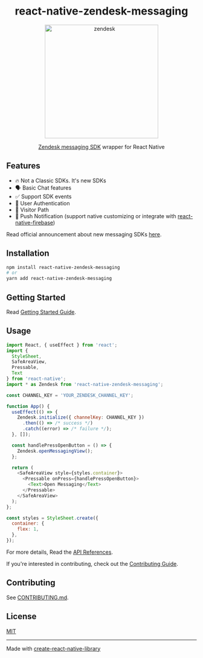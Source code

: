 <div align="center">

# react-native-zendesk-messaging

<img width="300" alt="zendesk" src="https://user-images.githubusercontent.com/26512984/207395088-5b4bd509-c68e-4cd0-9c98-0162f23ff713.png">

[Zendesk messaging SDK](https://developer.zendesk.com/documentation/zendesk-web-widget-sdks) wrapper for React Native

</div>

## Features

- 🔥 Not a Classic SDKs. It's new SDKs
- 🗣️ Basic Chat features
- ✅ Support SDK events
- 🔑 User Authentication
- 🚗 Visitor Path
- 🔔 Push Notification (support native customizing or integrate with [react-native-firebase](https://rnfirebase.io/reference/messaging))

Read official announcement about new messaging SDKs [here](https://support.zendesk.com/hc/en-us/articles/4408882490778).

## Installation

```sh
npm install react-native-zendesk-messaging
# or
yarn add react-native-zendesk-messaging
```

## Getting Started

Read [Getting Started Guide](./docs/getting-started.md).

## Usage

```js
import React, { useEffect } from 'react';
import {
  StyleSheet,
  SafeAreaView,
  Pressable,
  Text
} from 'react-native';
import * as Zendesk from 'react-native-zendesk-messaging';

const CHANNEL_KEY = 'YOUR_ZENDESK_CHANNEL_KEY';

function App() {
  useEffect(() => {
    Zendesk.initialize({ channelKey: CHANNEL_KEY })
      .then(() => /* success */)
      .catch((error) => /* failure */);
  }, []);

  const handlePressOpenButton = () => {
    Zendesk.openMessagingView();
  };

  return (
    <SafeAreaView style={styles.container}>
      <Pressable onPress={handlePressOpenButton}>
        <Text>Open Messaging</Text>
      </Pressable>
    </SafeAreaView>
  );
};

const styles = StyleSheet.create({
  container: {
    flex: 1,
  },
});
```

For more details, Read the [API References](./docs/apis.md).

If you're interested in contributing, check out the [Contributing Guide](CONTRIBUTING.md).

## Contributing

See [CONTRIBUTING.md](CONTRIBUTING.md).

## License

[MIT](./LICENSE)

---

Made with [create-react-native-library](https://github.com/callstack/react-native-builder-bob)
